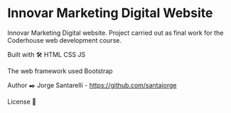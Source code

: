 # Innovar Marketing Digital Website

Innovar Marketing Digital website. Project carried out as final work for the Coderhouse web development course.

Built with 🛠️ HTML CSS JS

The web framework used Bootstrap

Author ✒️ Jorge Santarelli - https://github.com/santajorge

License 📄

